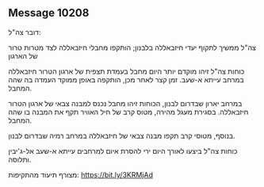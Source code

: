 ## Message 10208

דובר צה"ל: 

צה"ל ממשיך לתקוף יעדי חיזבאללה בלבנון; הותקפו מחבלי חיזבאללה לצד מטרות טרור של הארגון

כוחות צה"ל זיהו מוקדם יותר היום מחבל בעמדת תצפית של ארגון הטרור חיזבאללה במרחב עייתא א-שעב. זמן קצר לאחר מכן, הותקפה באופן ממוקד העמדה בה שהה המחבל.

במרחב יארון שבדרום לבנון, הכוחות זיהו מחבל נכנס למבנה צבאי של ארגון הטרור חיזבאללה. בסגירת מעגל מהירה, מטוס קרב של חיל האוויר תקף את המבנה בו שהה המחבל.

בנוסף, מטוסי קרב תקפו מבנה צבאי של חיזבאללה במרחב רמיה שבדרום לבנון. 

כוחות צה"ל ביצעו לאורך היום ירי להסרת איום למרחבים עייתא א-שעב אל-ג'יבין ותלוסה.

מצורף תיעוד מהתקיפות: https://bit.ly/3KRMjAd

